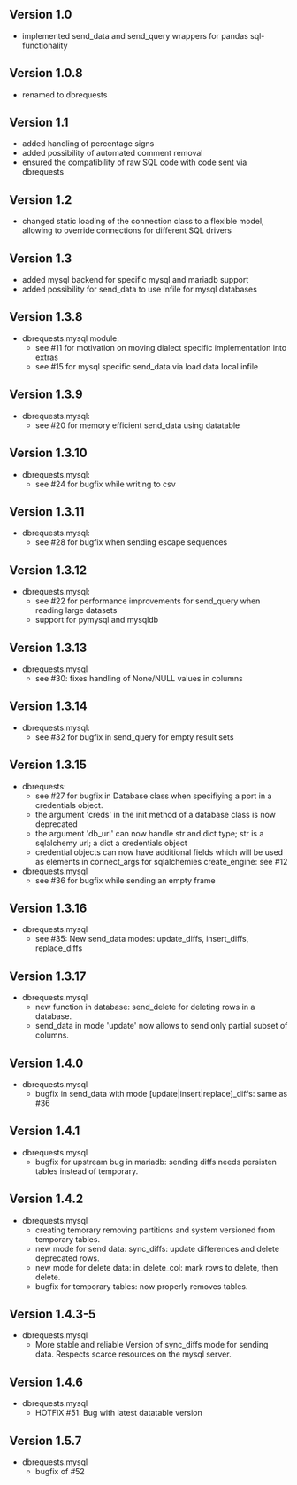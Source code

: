 ## Version 1.0
  - implemented send_data and send_query wrappers for pandas sql-functionality

## Version 1.0.8
  - renamed to dbrequests

## Version 1.1
  - added handling of percentage signs
  - added possibility of automated comment removal
  - ensured the compatibility of raw SQL code with code sent via dbrequests

## Version 1.2
  -  changed static loading of the connection class to a flexible model, allowing to override connections for different SQL drivers

## Version 1.3
  - added mysql backend for specific mysql and mariadb support
  - added possibility for send_data to use infile for mysql databases

## Version 1.3.8
  - dbrequests.mysql module:
    - see #11 for motivation on moving dialect specific implementation into extras
    - see #15 for mysql specific send_data via load data local infile

## Version 1.3.9
  - dbrequests.mysql:
    - see #20 for memory efficient send_data using datatable

## Version 1.3.10
  - dbrequests.mysql:
    - see #24 for bugfix while writing to csv

## Version 1.3.11
  - dbrequests.mysql:
    - see #28 for bugfix when sending escape sequences

## Version 1.3.12
  - dbrequests.mysql:
    - see #22 for performance improvements for send_query when reading large datasets
    - support for pymysql and mysqldb

## Version 1.3.13
  - dbrequests.mysql
    - see #30: fixes handling of None/NULL values in columns

## Version 1.3.14
  - dbrequests.mysql:
    - see #32 for bugfix in send_query for empty result sets

## Version 1.3.15
  - dbrequests:
    - see #27 for bugfix in Database class when specifiying a port in a
      credentials object.
    - the argument 'creds' in the init method of a database class is now
      deprecated
    - the argument 'db_url' can now handle str and dict type; str is a
      sqlalchemy url; a dict a credentials object
    - credential objects can now have additional fields which will be used as
      elements in connect_args for sqlalchemies create_engine: see #12
  - dbrequests.mysql
    - see #36 for bugfix while sending an empty frame

## Version 1.3.16
  - dbrequests.mysql
    - see #35: New send_data modes: update_diffs, insert_diffs, replace_diffs

## Version 1.3.17
  - dbrequests.mysql
    - new function in database: send_delete for deleting rows in a database.
    - send_data in mode 'update' now allows to send only partial subset of
      columns.

## Version 1.4.0
  - dbrequests.mysql
    - bugfix in send_data with mode [update|insert|replace]_diffs: same as #36

## Version 1.4.1
  - dbrequests.mysql
    - bugfix for upstream bug in mariadb: sending diffs needs persisten tables
      instead of temporary.

## Version 1.4.2
  - dbrequests.mysql
    - creating temorary removing partitions and system versioned from temporary
      tables.
    - new mode for send data: sync_diffs: update differences and delete
      deprecated rows.
    - new mode for delete data: in_delete_col: mark rows to delete, then delete.
    - bugfix for temporary tables: now properly removes tables.

## Version 1.4.3-5
  - dbrequests.mysql
    - More stable and reliable Version of sync_diffs mode for sending data.
      Respects scarce resources on the mysql server.

## Version 1.4.6
  - dbrequests.mysql
    - HOTFIX #51: Bug with latest datatable version

## Version 1.5.7
  - dbrequests.mysql
    - bugfix of #52
